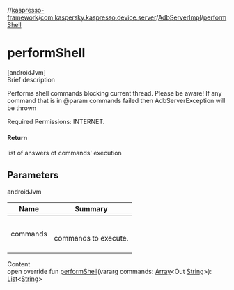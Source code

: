 //[kaspresso-framework](../../index.md)/[com.kaspersky.kaspresso.device.server](../index.md)/[AdbServerImpl](index.md)/[performShell](perform-shell.md)



# performShell  
[androidJvm]  
Brief description  




Performs shell commands blocking current thread. Please be aware! If any command that is in @param commands failed then AdbServerException will be thrown



Required Permissions: INTERNET.





#### Return  


list of answers of commands' execution



## Parameters  
  
androidJvm  
  
|  Name|  Summary| 
|---|---|
| commands| <br><br>commands to execute.<br><br>
  
  
Content  
open override fun [performShell](perform-shell.md)(vararg commands: [Array](https://kotlinlang.org/api/latest/jvm/stdlib/kotlin/-array/index.html)<Out [String](https://kotlinlang.org/api/latest/jvm/stdlib/kotlin/-string/index.html)>): [List](https://kotlinlang.org/api/latest/jvm/stdlib/kotlin.collections/-list/index.html)<[String](https://kotlinlang.org/api/latest/jvm/stdlib/kotlin/-string/index.html)>  



